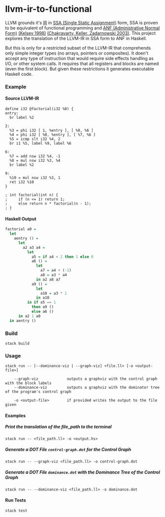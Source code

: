 # llvm-ir-to-functional

LLVM grounds it's [IR](https://llvm.org/docs/LangRef.html) in [SSA (Single Static Assignment)](https://en.wikipedia.org/wiki/Static_single-assignment_form) form, SSA is proven to be equivalent of 
functional programming and [ANF (Administrative Normal Form)](https://en.wikipedia.org/wiki/A-normal_form) [(Kelsey 1998)](https://doi.org/10.1145/278283.278285) 
[(Chakravarty, Keller, Zadarnowski 2003)](https://doi.org/10.1016/S1571-0661(05)82596-4). This project
explores the translation of the LLVM-IR in SSA form to ANF in Haskell.

But this is only for a restricted subset of the LLVM-IR that comprehends only 
simple integer types (no arrays, pointers or composites). It doen't accept any
type of instruction that would require side effects handling as I/O, or other system calls.
It requires that all registers and blocks are named (even the first block). But given these restrictions it generates executable Haskell code.

### Example

#### Source LLVM-IR

```llvm-ir
define i32 @factorial(i32 %0) {
entry:
  br label %2

2:
  %3 = phi i32 [ 1, %entry ], [ %8, %6 ]
  %4 = phi i32 [ %0, %entry ], [ %7, %6 ]
  %5 = icmp slt i32 %4, 2
  br i1 %5, label %9, label %6

6:
  %7 = add nsw i32 %4, -1
  %8 = mul nsw i32 %3, %4
  br label %2

9:
  %10 = mul nsw i32 %3, 1
  ret i32 %10
}

; int factorial(int n) {
;     if (n <= 1) return 1;
;     else return n * factorial(n - 1);
; }
```

#### Haskell Output

```haskell
factorial a0 =
  let
    aentry () =
      let
        a2 a3 a4 =
          let
            a5 = if a4 < 2 then 1 else 0
            a6 () =
              let
                a7 = a4 + (-1)
                a8 = a3 * a4
              in a2 a8 a7
            a9 () =
              let
                a10 = a3 * 1
              in a10 
          in if a5 == 1
            then a9 ()
            else a6 ()
      in a2 1 a0
  in aentry ()
```


### Build

```
stack build
```

### Usage

```
stack run -- [--dominance-viz | --graph-viz] <file.ll> [-o <output-file>]

    --graph-viz             outputs a graphviz with the control graph with the block labels
    --dominance-viz         outputs a graphviz with the dominator tree of the program's control graph

    -o <output-file>        if provided writes the output to the file given
```

#### Examples

##### Print the translation of the file_path to the terminal

```
stack run -- <file_path.ll> -o <output.hs>
```

##### Generate a DOT File `control-graph.dot` for the Control Graph

```
stack run -- --graph-viz <file_path.ll> -o control-graph.dot
```

##### Generate a DOT File `dominance.dot` with the Dominance Tree of the Control Graph

```
stack run -- --dominance-viz <file_path.ll> -o dominance.dot
```

#### Run Tests

```haskell
stack test
```
